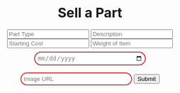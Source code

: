 <html lang="en">
  <head>
    <meta charset="UTF-8" />
    <meta http-equiv="X-UA-Compatible" content="IE=edge" />
    <meta name="viewport" content="width=device-width, initial-scale=1.0" />
    <title>Sell a Part</title>
  </head>

  <body>
    <h1 style="text-align: center; font-size: 30px">
Sell a Part
    </h1>
 <div style="margin: 0 auto; text-align: center">
    <input type="text" id="partType" name="partType" placeholder="Part Type">
    <input type="text" id="description" name="description" placeholder="Description">
    <input type="text" id="initialCost" name="initialCost" placeholder="Starting Cost">
    <input type="text" id="weight" name="weight" placeholder="Weight of Item">
    <input type="date" id="endDate" name="endDate" placeholder="MM-dd-yyyy" style="width: 50%;
  padding: 5px 5px;
  margin: 8px 0;
  box-sizing: border-box;
  border: 2px solid #CD2A2A;
  border-radius: 40px;
  color: gray;">
    <input type="url" id="imageUrl" name="imageUrl" placeholder="Image URL" style="width: 50%;
  padding: 5px 5px;
  margin: 8px 0;
  box-sizing: border-box;
  border: 2px solid #CD2A2A;
  border-radius: 40px;
  color: gray;">
    <button type="submit" onclick="formSubmit()">Submit</button>
    <br>
</div>

<script type="text/javascript">
    function formSubmit() {
        let partType = document.getElementById("partType").value;
        let description = document.getElementById("description").value;
        let initialCost = document.getElementById("initialCost").value;
        let currentCost = initialCost.value;
        let endDate = document.getElementById("endDate").value;
        let weight = document.getElementById("weight").value;
        let imageUrl = document.getElementById("imageUrl").value;

        var myHeaders = new Headers();
        myHeaders.append("Content-Type", "application/json");
        data = {partType: partType, description: description, endDate: endDate, initialCost: initialCost, currentCost: currentCost, imageUrl: imageUrl, weight: weight}
        var requestOptions = {
            method: 'POST',
            headers: myHeaders,
            redirect: 'manual',
            body: JSON.stringify(data)
        };
        fetch(
          `http://localhost:8085/api/item/newItem`,requestOptions
        )
          .then(response => response.text())
  .then(result => {
    console.log(result);
    if (result == `${partType} listed successfully!`) {
      window.location.href = "http://localhost:4001/reunion/sellnav/listings";
    } else {
      alert("Error");
    }
  })
  .catch(error => console.log('error', error));

    }
</script>
